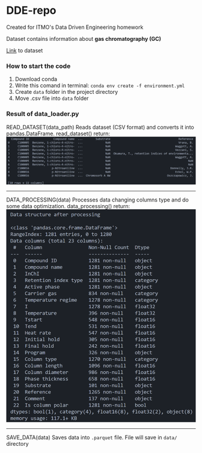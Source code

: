# DDE-repo
Created for ITMO's Data Driven Engineering homework

Dataset contains information about **gas chromatography (GC)**

[Link](https://drive.google.com/file/d/1twkoRrET6qJqgXPzG9jzrMqQikSzi1Ok/view?usp=sharing) to dataset

### How to start the code
1. Download conda
2. Write this comand in terminal: ```conda env create -f environment.yml```
3. Create `data` folder in the project directory
4. Move .csv file into `data` folder

### Result of data_loader.py
READ_DATASET(data_path)
Reads dataset (CSV format) and converts it into pandas.DataFrame.
read_dataset() return:
![read_dataset results](cache/read_data_result.png)

---

DATA_PROCESSING(data)
Processes data changing columns type and do some data optimization.
data_processing() return:
![data_processing result](cache/data_processing_result.png)

---

SAVE_DATA(data)
Saves data into `.parquet` file. File will save in `data/` directory 